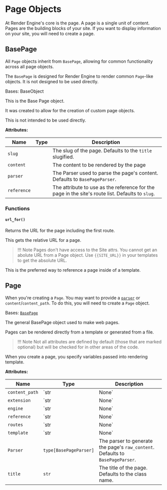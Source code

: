 # Page Objects

At Render Engine's core is the page. A page is a single unit of content. Pages are the building blocks of your site. If you want to display information on your site, you will need to create a page.

## BasePage

All `Page` objects inherit from `BasePage`, allowing for common functionality across all page objects.

The `BasePage` is designed for Render Engine to render common `Page`-like objects. It is not designed to be used directly.

Bases: BaseObject

This is the Base Page object.

It was created to allow for the creation of custom page objects.

This is not intended to be used directly.

**Attributes:**

| Name | Type | Description |
| --- | --- | --- |
| `slug` |  |The slug of the page. Defaults to the `title` slugified. |
| `content` |  |The content to be rendered by the page |
| `parser` |  |The Parser used to parse the page's content. Defaults to `BasePageParser`. |
| `reference` |  |The attribute to use as the reference for the page in the site's route list. Defaults to `slug`. |

### Functions

#### `url_for()`

Returns the URL for the page including the first route.

This gets the relative URL for a page.

> !!! Note
    Pages don't have access to the Site attrs. You cannot get an abolute URL from a Page object.
    Use `{{SITE_URL}}` in your templates to get the absolute URL.

This is the preferred way to reference a page inside of a template.

## Page

When you're creating a `Page`. You may want to provide a [`parser`](../parsers) or `content`/`content_path`. To do this, you will need to create a `Page` object.

Bases: [`BasePage`](../page?id=basepage)

The general BasePage object used to make web pages.

Pages can be rendered directly from a template or generated from a file.

> !!! Note
    Not all attributes are defined by default (those that are marked optional) but will be checked for in other areas of the code.

When you create a page, you specify variables passed into rendering template.

**Attributes:**

| Name | Type | Description |
| --- | --- | --- |
| `content_path` | `str | None` |The path to the file that will be used to generate the Page's `content`. |
| `extension` | `str | None` |The suffix to use for the page. Defaults to `.html`. |
| `engine` | `str | None` | If present, the engine to use for rendering the page. **This is normally not set and the `Site` 's engine will be used.** |
| `reference` | `str | None` |Used to determine how to reference the page in the `Site`'s route_list. Defaults to `slug`. |
| `routes` | `str | None` |The routes to use for the page. Defaults to `["./"]`. |
| `template` | `str | None` |The template used to render the page. If not provided, the `Site`'s `content`will be used. |
| `Parser` | `type[BasePageParser]` |The parser to generate the page's `raw_content`. Defaults to `BasePageParser`. |
| `title` | `str` |The title of the page. Defaults to the class name. |
